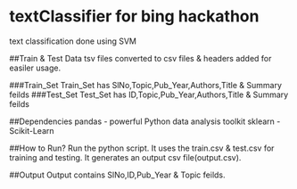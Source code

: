 # textClassifier for bing hackathon
text classification done using SVM

##Train & Test Data
tsv files converted to csv files & headers added for easiler usage.

###Train_Set
Train_Set has SlNo,Topic,Pub_Year,Authors,Title & Summary feilds
###Test_Set
Test_Set has ID,Topic,Pub_Year,Authors,Title & Summary feilds

##Dependencies
pandas - powerful Python data analysis toolkit
sklearn - Scikit-Learn

##How to Run?
Run the python script. It uses the train.csv & test.csv for training and testing.
It generates an output csv file(output.csv).

##Output
Output contains SlNo,ID,Pub_Year & Topic feilds.
